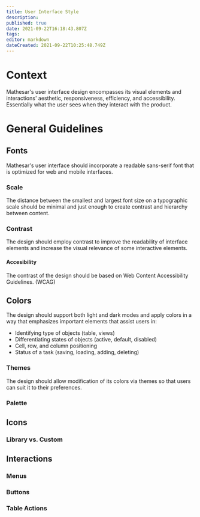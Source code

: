 ```yaml
---
title: User Interface Style
description: 
published: true
date: 2021-09-22T16:18:43.807Z
tags: 
editor: markdown
dateCreated: 2021-09-22T10:25:48.749Z
---
```


# Context
Mathesar's user interface design encompasses its visual elements and interactions' aesthetic, responsiveness, efficiency, and accessibility. Essentially what the user sees when they interact with the product.

# General Guidelines
## Fonts
Mathesar's user interface should incorporate a readable sans-serif font that is optimized for web and mobile interfaces.

### Scale
The distance between the smallest and largest font size on a typographic scale should be minimal and just enough to create contrast and hierarchy between content. 

### Contrast
The design should employ contrast to improve the readability of interface elements and increase the visual relevance of some interactive elements.

#### Accesibility
The contrast of the design should be based on Web Content Accessibility Guidelines. (WCAG)

## Colors
The design should support both light and dark modes and apply colors in a way that emphasizes important elements that assist users in:
- Identifying type of objects (table, views)
- Differentiating states of objects (active, default, disabled)
- Cell, row, and column positioning
- Status of a task (saving, loading, adding, deleting)

### Themes
The design should allow modification of its colors via themes so that users can suit it to their preferences.

### Palette



## Icons

### Library vs. Custom

## Interactions

### Menus
### Buttons
### Table Actions